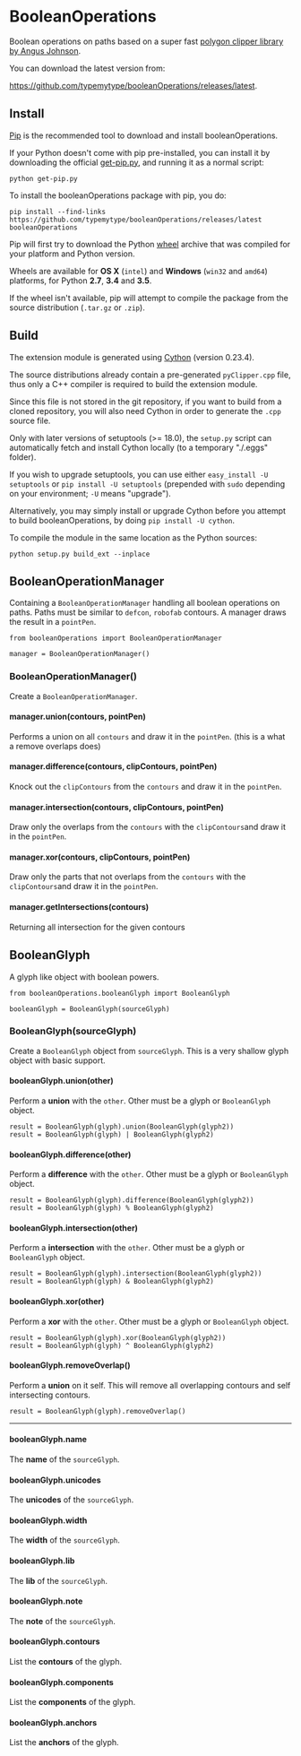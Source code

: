 BooleanOperations
=================

Boolean operations on paths based on a super fast [polygon clipper library by Angus Johnson](http://www.angusj.com/delphi/clipper.php).

You can download the latest version from:

<https://github.com/typemytype/booleanOperations/releases/latest>.

Install
-------

[Pip](https://pip.pypa.io/en/stable/) is the recommended tool to download and install booleanOperations.

If your Python doesn't come with pip pre-installed, you can install it by downloading the official [get-pip.py](https://bootstrap.pypa.io/get-pip.py), and running it as a normal script:

```
python get-pip.py
```

To install the booleanOperations package with pip, you do:

```
pip install --find-links https://github.com/typemytype/booleanOperations/releases/latest booleanOperations
```

Pip will first try to download the Python [wheel](http://pythonwheels.com/) archive that was compiled for your platform and Python version.

Wheels are available for **OS X** (`intel`) and **Windows** (`win32` and `amd64`) platforms, for Python **2.7**, **3.4** and **3.5**.

If the wheel isn't available, pip will attempt to compile the package from the source distribution (`.tar.gz` or `.zip`).

Build
-----

The extension module is generated using [Cython](http://cython.org/) (version 0.23.4).

The source distributions already contain a pre-generated `pyClipper.cpp` file, thus only a C++ compiler is required to build the extension module.

Since this file is not stored in the git repository, if you want to build from a cloned repository, you will also need Cython in order to generate the `.cpp` source file.

Only with later versions of setuptools (>= 18.0), the `setup.py` script can automatically fetch and install Cython locally (to a temporary "./.eggs" folder).

If you wish to upgrade setuptools, you can use either `easy_install -U setuptools` or `pip install -U setuptools` (prepended with `sudo` depending on your environment; `-U` means "upgrade").

Alternatively, you may simply install or upgrade Cython before you attempt to build booleanOperations, by doing `pip install -U cython`.

To compile the module in the same location as the Python sources:

```
python setup.py build_ext --inplace
```

BooleanOperationManager
-----------------------

Containing a `BooleanOperationManager` handling all boolean operations on paths. Paths must be similar to `defcon`, `robofab` contours. A manager draws the result in a `pointPen`.

    from booleanOperations import BooleanOperationManager
    
    manager = BooleanOperationManager()

    
### BooleanOperationManager()

Create a `BooleanOperationManager`.

#### manager.union(contours, pointPen)

Performs a union on all `contours` and draw it in the `pointPen`.
(this is a what a remove overlaps does)

#### manager.difference(contours, clipContours, pointPen)

Knock out the `clipContours` from the `contours` and draw it in the `pointPen`.

#### manager.intersection(contours, clipContours, pointPen)

Draw only the overlaps from the `contours` with the `clipContours`and draw it in the `pointPen`.

#### manager.xor(contours, clipContours, pointPen)

Draw only the parts that not overlaps from the `contours` with the `clipContours`and draw it in the `pointPen`.

#### manager.getIntersections(contours)

Returning all intersection for the given contours

BooleanGlyph
------------

A glyph like object with boolean powers.

    from booleanOperations.booleanGlyph import BooleanGlyph
    
    booleanGlyph = BooleanGlyph(sourceGlyph)

### BooleanGlyph(sourceGlyph)

Create a `BooleanGlyph` object from `sourceGlyph`. This is a very shallow glyph object with basic support.

#### booleanGlyph.union(other)

Perform a **union** with the `other`. Other must be a glyph or `BooleanGlyph` object.
    
    result = BooleanGlyph(glyph).union(BooleanGlyph(glyph2))
    result = BooleanGlyph(glyph) | BooleanGlyph(glyph2)

#### booleanGlyph.difference(other)

Perform a **difference** with the `other`. Other must be a glyph or `BooleanGlyph` object.

    result = BooleanGlyph(glyph).difference(BooleanGlyph(glyph2))
    result = BooleanGlyph(glyph) % BooleanGlyph(glyph2)

#### booleanGlyph.intersection(other)

Perform a **intersection** with the `other`. Other must be a glyph or `BooleanGlyph` object.

    result = BooleanGlyph(glyph).intersection(BooleanGlyph(glyph2))
    result = BooleanGlyph(glyph) & BooleanGlyph(glyph2)

#### booleanGlyph.xor(other)

Perform a **xor** with the `other`. Other must be a glyph or `BooleanGlyph` object.

    result = BooleanGlyph(glyph).xor(BooleanGlyph(glyph2))
    result = BooleanGlyph(glyph) ^ BooleanGlyph(glyph2)

#### booleanGlyph.removeOverlap()

Perform a **union** on it self. This will remove all overlapping contours and self intersecting contours.

    result = BooleanGlyph(glyph).removeOverlap()

----

#### booleanGlyph.name

The **name** of the `sourceGlyph`.

#### booleanGlyph.unicodes

The **unicodes** of the `sourceGlyph`.

#### booleanGlyph.width

The **width** of the `sourceGlyph`.

#### booleanGlyph.lib

The **lib** of the `sourceGlyph`.

#### booleanGlyph.note

The **note** of the `sourceGlyph`.

#### booleanGlyph.contours

List the **contours** of the glyph.

#### booleanGlyph.components

List the **components** of the glyph.

#### booleanGlyph.anchors

List the **anchors** of the glyph.
